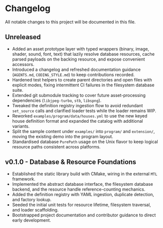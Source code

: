 # Changelog

All notable changes to this project will be documented in this file.

## Unreleased
- Added an asset prototype layer with typed wrappers (binary, image, shader, sound, font, text) that lazily resolve database resources, cache parsed payloads on the backing resource, and expose convenient accessors.
- Introduced a changelog and refreshed documentation guidance (`AGENTS.md`, `CODING_STYLE.md`) to keep contributions recorded.
- Hardened test helpers to create parent directories and open files with explicit modes, fixing intermittent CI failures in the filesystem database suite.
- Extended git submodule tracking to cover future asset-processing dependencies (`libjpeg-turbo`, `stb`, `libspng`).
- Tweaked the definition registry ingestion flow to avoid redundant `set_source` calls and clarified loader tests while the loader remains WIP.
- Reworked `examples/program/data/houses.yml` to use the new keyed house definition format and expanded the catalog with additional variants.
- Split the sample content under `examples/` into `program/` and `extension/`, moving the existing demo into the program layout.
- Standardised database `PurePath` usage on the Unix flavor to keep logical resource paths consistent across platforms.

## v0.1.0 - Database & Resource Foundations
- Established the static library build with CMake, wiring in the external `MTL` framework.
- Implemented the abstract database interface, the filesystem database backend, and the resource handle reference-counting mechanics.
- Added the definition registry with YAML ingestion, duplicate detection, and factory lookup.
- Seeded the initial unit tests for resource lifetime, filesystem traversal, and loader scaffolding.
- Bootstrapped project documentation and contributor guidance to direct early development.
